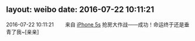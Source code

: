 layout: weibo
date: 2016-07-22 10:11:21
---
2016-07-22 10:11:21  &nbsp;&nbsp;&nbsp;&nbsp;&nbsp;&nbsp; 来自 <a href="sinaweibo://customweibosource" rel="nofollow">iPhone 5s</a>
抢房大作战——成功！命运终于还是垂青了我~[亲亲] ​​​
